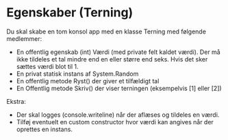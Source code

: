 ﻿# Egenskaber (Terning)

Du skal skabe en tom konsol app med en klasse Terning med følgende medlemmer:

* En offentlig egenskab (int) Værdi (med private felt kaldet værdi). Der må ikke tildeles et tal mindre end en eller større end seks. Hvis det sker sættes værdi blot til 1.
* En privat statisk instans af System.Random 
* En offentlig metode Ryst() der giver et tilfældigt tal
* En Offentlig metode Skriv() der viser terningen (eksempelvis [1] eller [2]) 

Ekstra:

* Der skal logges (console.writeline) når der aflæses og tildeles en værdi.
* Tilføj eventuelt en custom constructor hvor værdi kan angives når der oprettes en instans.
